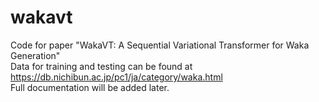 # wakavt
Code for paper "WakaVT: A Sequential Variational Transformer for Waka Generation"<br>
Data for training and testing can be found at https://db.nichibun.ac.jp/pc1/ja/category/waka.html<br>
Full documentation will be added later.
